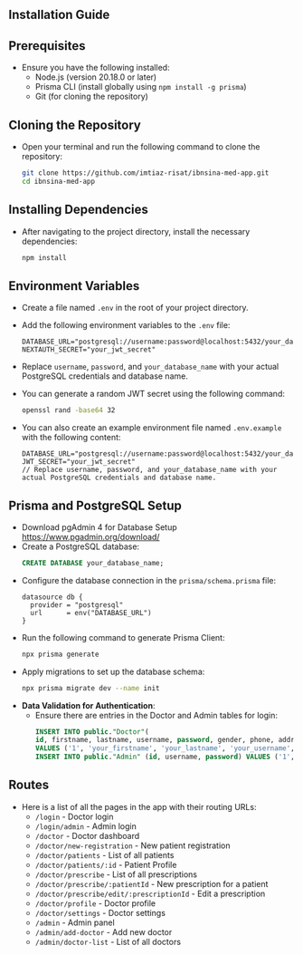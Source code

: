 ## Installation Guide

## Prerequisites

- Ensure you have the following installed:
  - Node.js (version 20.18.0 or later)
  - Prisma CLI (install globally using `npm install -g prisma`)
  - Git (for cloning the repository)

## Cloning the Repository

- Open your terminal and run the following command to clone the repository:
  ```bash
  git clone https://github.com/imtiaz-risat/ibnsina-med-app.git
  cd ibnsina-med-app
  ```

## Installing Dependencies

- After navigating to the project directory, install the necessary dependencies:
  ```bash
  npm install
  ```

## Environment Variables

- Create a file named `.env` in the root of your project directory.
- Add the following environment variables to the `.env` file:
  ```plaintext
  DATABASE_URL="postgresql://username:password@localhost:5432/your_database_name"
  NEXTAUTH_SECRET="your_jwt_secret"
  ```
- Replace `username`, `password`, and `your_database_name` with your actual PostgreSQL credentials and database name.
- You can generate a random JWT secret using the following command:

  ```bash
  openssl rand -base64 32
  ```

- You can also create an example environment file named `.env.example` with the following content:
  ```plaintext
  DATABASE_URL="postgresql://username:password@localhost:5432/your_database_name"
  JWT_SECRET="your_jwt_secret"
  // Replace username, password, and your_database_name with your actual PostgreSQL credentials and database name.
  ```

## Prisma and PostgreSQL Setup

- Download pgAdmin 4 for Database Setup https://www.pgadmin.org/download/
- Create a PostgreSQL database:
  ```sql
  CREATE DATABASE your_database_name;
  ```
- Configure the database connection in the `prisma/schema.prisma` file:
  ```prisma
  datasource db {
    provider = "postgresql"
    url      = env("DATABASE_URL")
  }
  ```
- Run the following command to generate Prisma Client:
  ```bash
  npx prisma generate
  ```
- Apply migrations to set up the database schema:
  ```bash
  npx prisma migrate dev --name init
  ```
- **Data Validation for Authentication**:
  - Ensure there are entries in the Doctor and Admin tables for login:
    ```sql
    INSERT INTO public."Doctor"(
    id, firstname, lastname, username, password, gender, phone, address)
    VALUES ('1', 'your_firstname', 'your_lastname', 'your_username', 'secure_password', 'Male', '01987654321', 'your_address');
    INSERT INTO public."Admin" (id, username, password) VALUES ('1', 'admin', 'admin123');
    ```

## Routes

- Here is a list of all the pages in the app with their routing URLs:
  - `/login` - Doctor login
  - `/login/admin` - Admin login
  - `/doctor` - Doctor dashboard
  - `/doctor/new-registration` - New patient registration
  - `/doctor/patients` - List of all patients
  - `/doctor/patients/:id` - Patient Profile
  - `/doctor/prescribe` - List of all prescriptions
  - `/doctor/prescribe/:patientId` - New prescription for a patient
  - `/doctor/prescribe/edit/:prescriptionId` - Edit a prescription
  - `/doctor/profile` - Doctor profile
  - `/doctor/settings` - Doctor settings
  - `/admin` - Admin panel
  - `/admin/add-doctor` - Add new doctor
  - `/admin/doctor-list` - List of all doctors
